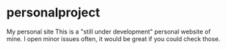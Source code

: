 # personalproject
My personal site
This is a "still under development" personal website of mine. I open minor issues often, it would be great if you could check those.
